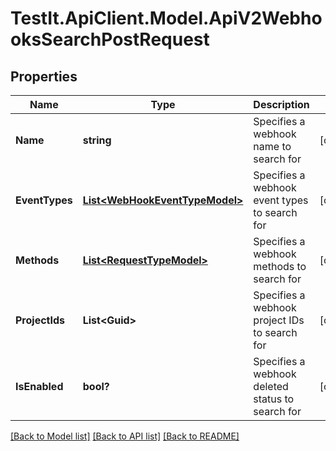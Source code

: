 # TestIt.ApiClient.Model.ApiV2WebhooksSearchPostRequest

## Properties

Name | Type | Description | Notes
------------ | ------------- | ------------- | -------------
**Name** | **string** | Specifies a webhook name to search for | [optional] 
**EventTypes** | [**List&lt;WebHookEventTypeModel&gt;**](WebHookEventTypeModel.md) | Specifies a webhook event types to search for | [optional] 
**Methods** | [**List&lt;RequestTypeModel&gt;**](RequestTypeModel.md) | Specifies a webhook methods to search for | [optional] 
**ProjectIds** | **List&lt;Guid&gt;** | Specifies a webhook project IDs to search for | [optional] 
**IsEnabled** | **bool?** | Specifies a webhook deleted status to search for | [optional] 

[[Back to Model list]](../README.md#documentation-for-models) [[Back to API list]](../README.md#documentation-for-api-endpoints) [[Back to README]](../README.md)

